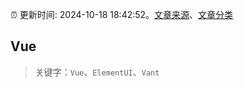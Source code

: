 :alarm_clock: 更新时间: 2024-10-18 18:42:52。[文章来源](/README.md)、[文章分类](/TAGS.md)

## Vue


> 关键字：`Vue`、`ElementUI`、`Vant`



